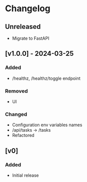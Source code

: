 # Changelog

## Unreleased

- Migrate to FastAPI

## [v1.0.0] - 2024-03-25

### Added

- /healthz, /healthz/toggle endpoint

### Removed

- UI

### Changed

- Configuration env variables names
- /api/tasks -> /tasks
- Refactored

## [v0]

### Added

- Initial release